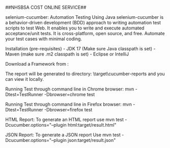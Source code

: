 ##NHSBSA COST ONLINE SERVICE##

selenium-cucumber: Automation Testing Using Java
selenium-cucumber is a behavior-driven development (BDD) approach to writing automation test scripts to test Web. 
It enables you to write and execute automated acceptance/unit tests. It is cross-platform, open source, and free. 
Automate your test cases with minimal coding.

Installation (pre-requisites)
    - JDK 17 (Make sure Java classpath is set)
    - Maven (make sure .m2 classpath is set)
    - Eclipse or IntelliJ 

Download a Framework from :


The report will be generated tо directory: \target\cucumber-reports and you can view it locally.

Running Test through command line in Chrome browser:
mvn -Dtest=TestRunner -Dbrowser=chrome test

Running Test through command line in Firefox browser:
mvn -Dtest=TestRunner -Dbrowser=firefox test

HTML Report:
To generate an HTML report use mvn test -Dcucumber.options="–plugin html:target/result.html"

JSON Report:
To generate a JSON report Use mvn test -Dcucumber.options="–plugin json:target/result.json"